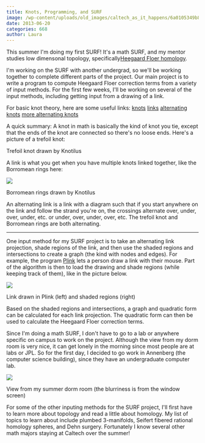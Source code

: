 ```yaml
---
title: Knots, Programming, and SURF
image: /wp-content/uploads/old_images/caltech_as_it_happens/6a0105349b8251970b01901d8b1589970b.png
date: 2013-06-20
categories: 668
author: Laura
---
```



This summer I'm doing my first SURF! It's a math SURF, and my mentor studies low dimensonal topology, specifically[Heegaard Floer homology](https://en.wikipedia.org/wiki/Floer_homology#Heegaard_Floer_homology).

 I'm working on the SURF with another undergrad, so we'll be working 
together to complete different parts of the project. Our main project is to write a 
program to compute Heegaard Floer correction terms from a variety of 
input methods. For the first few weeks, I'll be working on several of 
the input methods, including getting input from a drawing of a link.

For basic knot theory, here are some useful links: [knots](https://www.oglethorpe.edu/faculty/j_nardo/knots/intro.htm#num1) [links](https://en.wikipedia.org/wiki/Link_%28knot_theory%29) [alternating knots](https://planetmath.org/alternatingknot) [more alternating knots](https://www.math.cuhk.edu.hk/publect/lecture4/alternating.html)

A quick summary: A knot in math is basically the kind of 
knot you tie, except that the ends of the knot are connected so there's 
no loose ends. Here's a picture of a trefoil knot:

Trefoil knot drawn by Knotilus

A link is what you get when you have multiple knots linked together, like the Borromean rings here:



![](/old_images/caltech_as_it_happens/6a0105349b8251970b019103813347970c.png)

Borromean rings drawn by Knotilus

An alternating link is a link with a diagram such that if you start 
anywhere on the link and follow the strand you're on, the crossings 
alternate over, under, over, under, etc. or under, over, under, over, 
etc. The trefoil knot and Borromean rings are both alternating.

---

One input method for my SURF project is to take an alternating link 
projection, shade regions of the link, and then use the shaded regions 
and intersections to create a graph (the kind with nodes and edges). For
 example, the program [Plink](https://www.math.uic.edu/t3m/SnapPy/plink.html)
 lets a person draw a link with their mouse. Part of the algorithm is 
then to load the drawing and shade regions (while keeping track of 
them), like in the picture below.


![](/old_images/caltech_as_it_happens/6a0105349b8251970b0191038144dd970c.png)

Link drawn in Plink (left) and shaded regions (right)

Based on the shaded regions and intersections, a graph and quadratic form can be calculated for each link projection. The quadratic form can then be used to calculate the Heegaard Floer correction terms.

Since I'm doing a math SURF, I don't have to go to a lab or anywhere specific on campus to work on the project. Although the view from my dorm room is very nice, it can get lonely in the morning since most people are at labs or JPL. So for the first day, I decided to go work in Annenberg (the computer science building), since they have an undergraduate computer lab. 

![](/old_images/caltech_as_it_happens/6a0105349b8251970b0191038189d5970c.jpg)

View from my summer dorm room (the blurriness is from the window screen)

For some of the other inputing methods for the SURF project, I'll first have to learn more about 
topology and read a little about homology. My list of topics to learn about include plumbed 3-manifolds, Seifert fibered rational 
homology spheres, and Dehn surgery. Fortunately I know several other math majors staying at Caltech over the summer!

